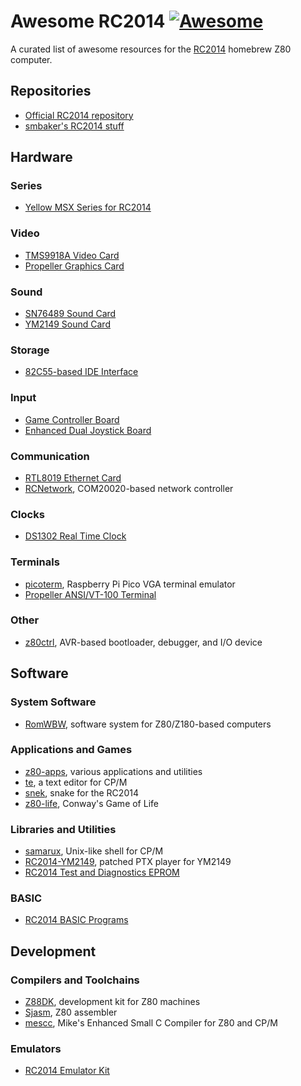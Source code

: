 # Awesome RC2014 [![Awesome](https://cdn.rawgit.com/sindresorhus/awesome/d7305f38d29fed78fa85652e3a63e154dd8e8829/media/badge.svg)](https://github.com/sindresorhus/awesome)

A curated list of awesome resources for the [RC2014](https://rc2014.co.uk/) homebrew Z80 computer.

## Repositories
- [Official RC2014 repository](https://github.com/RC2014Z80/RC2014)
- [smbaker's RC2014 stuff](https://github.com/sbelectronics/rc2014)

## Hardware

### Series
- [Yellow MSX Series for RC2014](https://github.com/vipoo/yellow-msx-series-for-rc2014)

### Video
- [TMS9918A Video Card](https://github.com/jblang/TMS9918A)
- [Propeller Graphics Card](https://github.com/maccasoft/propeller-graphics-card)

### Sound
- [SN76489 Sound Card](https://github.com/jblang/SN76489)
- [YM2149 Sound Card](https://github.com/electrified/rc2014-ym2149)

### Storage
- [82C55-based IDE Interface](https://github.com/electrified/rc2014-82c55-ide)

### Input
- [Game Controller Board](https://github.com/jblang/GameController)
- [Enhanced Dual Joystick Board](https://github.com/maccasoft/enhanced-dual-joystick)

### Communication
- [RTL8019 Ethernet Card](https://github.com/Manawyrm/RC2014-Ethernet)
- [RCNetwork](https://github.com/tpycio/RCNetwork), COM20020-based network controller

### Clocks
- [DS1302 Real Time Clock](https://github.com/electrified/rc2014-ds1302-rtc)

### Terminals
- [picoterm](https://github.com/RC2014Z80/picoterm), Raspberry Pi Pico VGA terminal emulator
- [Propeller ANSI/VT-100 Terminal](https://github.com/maccasoft/propeller-vt100-terminal)

### Other
- [z80ctrl](https://github.com/jblang/z80ctrl), AVR-based bootloader, debugger, and I/O device

## Software

### System Software
- [RomWBW](https://github.com/wwarthen/RomWBW), software system for Z80/Z180-based computers

### Applications and Games
- [z80-apps](https://github.com/maccasoft/z80-apps), various applications and utilities
- [te](https://github.com/MiguelVis/te), a text editor for CP/M
- [snek](https://github.com/blaknite/snek), snake for the RC2014
- [z80-life](https://github.com/ncot-tech/z80-life), Conway's Game of Life

### Libraries and Utilities
- [samarux](https://github.com/MiguelVis/samarux), Unix-like shell for CP/M
- [RC2014-YM2149](https://github.com/MMaciocia/RC2014-YM2149), patched PTX player for YM2149
- [RC2014 Test and Diagnostics EPROM](https://github.com/anachrocomputer/RC2014tester)

### BASIC
- [RC2014 BASIC Programs](https://github.com/RC2014Z80/RC2014-BASIC-Programs)

## Development

### Compilers and Toolchains
- [Z88DK](https://github.com/z88dk/z88dk), development kit for Z80 machines
- [Sjasm](https://github.com/Konamiman/Sjasm), Z80 assembler
- [mescc](https://github.com/MiguelVis/mescc), Mike's Enhanced Small C Compiler for Z80 and CP/M

### Emulators
- [RC2014 Emulator Kit](https://github.com/EtchedPixels/RC2014)
